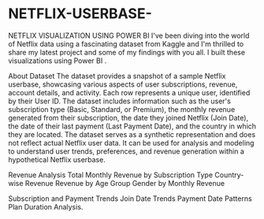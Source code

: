 # NETFLIX-USERBASE-
NETFLIX VISUALIZATION USING POWER BI
I've been diving into the world of Netflix data using a fascinating dataset from Kaggle and I'm thrilled to share my latest project and some of my findings with you all. I built these visualizations using Power BI .

About Dataset
The dataset provides a snapshot of a sample Netflix userbase, showcasing various aspects of user subscriptions, revenue, account details, and activity. Each row represents a unique user, identified by their User ID. The dataset includes information such as the user's subscription type (Basic, Standard, or Premium), the monthly revenue generated from their subscription, the date they joined Netflix (Join Date), the date of their last payment (Last Payment Date), and the country in which they are located.
The dataset serves as a synthetic representation and does not reflect actual Netflix user data. It can be used for analysis and modeling to understand user trends, preferences, and revenue generation within a hypothetical Netflix userbase.

Revenue Analysis
Total Monthly Revenue by Subscription Type
Country-wise Revenue
Revenue by Age Group
Gender by Monthly Revenue

Subscription and Payment Trends
Join Date Trends
Payment Date Patterns
Plan Duration Analysis.
